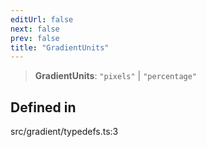 ```yaml
---
editUrl: false
next: false
prev: false
title: "GradientUnits"
---
```


> **GradientUnits**: `"pixels"` \| `"percentage"`

## Defined in

src/gradient/typedefs.ts:3
